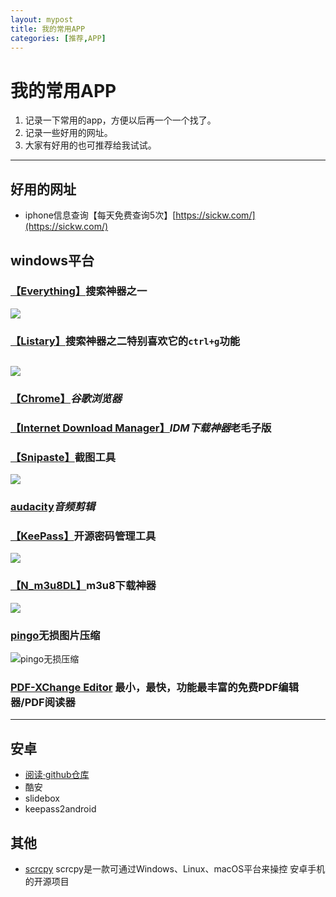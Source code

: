 ```yaml
---
layout: mypost
title: 我的常用APP
categories: [推荐,APP]
---
```


# 我的常用APP
1. 记录一下常用的app，方便以后再一个一个找了。
2. 记录一些好用的网址。
3. 大家有好用的也可推荐给我试试。

-----

## 好用的网址

- iphone信息查询【每天免费查询5次】[https://sickw.com/](https://sickw.com/)

## windows平台
### [【Everything】](https://www.voidtools.com/)**搜索神器之一**
  ![](https://i.loli.net/2021/01/25/vdmkXTN6WG5yElu.png)

### [【Listary】](https://www.listarypro.com/)**搜索神器之二**特别喜欢它的`ctrl+g`功能
  ![](https://i.loli.net/2021/01/25/vVbqakX7M6c1Uog.png)
------
### [【Chrome】](https://www.iplaysoft.com/tools/chrome/)*谷歌浏览器*

### [【Internet Download Manager】](https://www.52pojie.cn/thread-1418996-1-1.html)*IDM下载神器*老毛子版

### [【Snipaste】](https://zh.snipaste.com/)**截图工具**
![](https://i.loli.net/2021/01/25/nLvp2qrbBGON938.jpg)

### [audacity]()*音频剪辑*

### [【KeePass】](https://keepass.info/)**开源密码管理工具**
![](https://i.loli.net/2021/01/25/htZYyWbPM8N39Bn.png)

### [【N_m3u8DL】](https://github.com/nilaoda/N_m3u8DL-CLI/)**m3u8下载神器**
![](https://i.loli.net/2021/01/25/lfrZbCEkyoRdch8.gif)

### [pingo](https://css-ig.net/pingo)**无损图片压缩**
![pingo无损压缩](https://i.loli.net/2021/03/04/pTVLFnNtdx3D6yX.jpg)

### [PDF-XChange Editor](https://www.baidu.com/s?wd=PDF-XChange%20Pro) 最小，最快，功能最丰富的免费PDF编辑器/PDF阅读器
------
## 安卓

- [阅读·github仓库](https://github.com/gedoor/legado)
- 酷安
- slidebox
- keepass2android

## 其他
- [scrcpy](https://github.com/Genymobile/scrcpy/) scrcpy是一款可通过Windows、Linux、macOS平台来操控 安卓手机的开源项目
